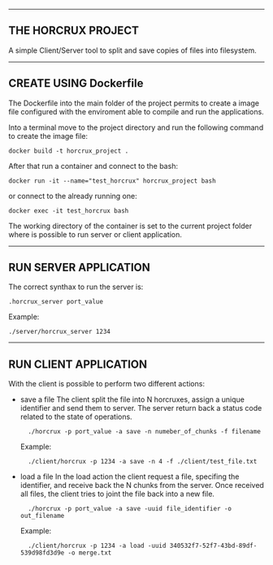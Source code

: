 ------------------------------------------------------------------------------
THE HORCRUX PROJECT
------------------------------------------------------------------------------
A simple Client/Server tool to split and save copies of files into filesystem.

------------------------------------------------------------------------------
CREATE USING Dockerfile
------------------------------------------------------------------------------
The Dockerfile into the main folder of the project permits to create a image
file configured with the enviroment able to compile and run the applications.

Into a terminal move to the project directory and run the following command to
create the image file:

    docker build -t horcrux_project .

After that run a container and connect to the bash:

    docker run -it --name="test_horcrux" horcrux_project bash

or connect to the already running one:

    docker exec -it test_horcrux bash

 The working directory of the container is set to the current project folder
 where is possible to run server or client application.

------------------------------------------------------------------------------
RUN SERVER APPLICATION
------------------------------------------------------------------------------
The correct synthax to run the server is:

    .horcrux_server port_value

Example:
    
    ./server/horcrux_server 1234
------------------------------------------------------------------------------
RUN CLIENT APPLICATION
------------------------------------------------------------------------------
With the client is possible to perform two different actions: 

- save a file
  The client split the file into N horcruxes, assign a unique identifier and
  send them to server.
  The server return back a status code related to the state of operations.
  
        ./horcrux -p port_value -a save -n numeber_of_chunks -f filename

  Example:

        ./client/horcrux -p 1234 -a save -n 4 -f ./client/test_file.txt
  
- load a file
  In the load action the client request a file, specifing the identifier, and
  receive back the N chunks from the server. Once received all files, the
  client tries to joint the file back into a new file.

        ./horcrux -p port_value -a save -uuid file_identifier -o out_filename

  Example:

        ./client/horcrux -p 1234 -a load -uuid 340532f7-52f7-43bd-89df-539d98fd3d9e -o merge.txt
